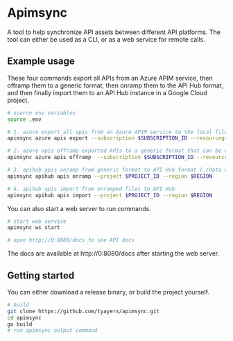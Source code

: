 # Apimsync
A tool to help synchronize API assets between different API platforms. The tool can either be used as a CLI, or as a web service for remote calls.

## Example usage

These four commands export all APIs from an Azure APIM service, then offramp them to a generic format, then onramp them to the API Hub format, and then finally import them to an API Hub instance in a Google Cloud project.

```sh
# source env variables
source .env

# 1. azure export all apis from an Azure APIM service to the local filesystem (./data directory will be created)
apimsync azure apis export --subscription $SUBSCRIPTION_ID --resourcegroup $RESOURCE_GROUP --name $SERVICE_NAME

# 2. azure apis offramp exported APIs to a generic format that can be onramped to API Hub (./data directory will be created)
apimsync azure apis offramp  --subscription $SUBSCRIPTION_ID --resourcegroup $RESOURCE_GROUP --name $SERVICE_NAME

# 3. apihub apis onramp from generic format to API Hub format (./data directory will be created)
apimsync apihub apis onramp --project $PROJECT_ID --region $REGION

# 4. apihub apis import from onramped files to API Hub
apimsync apihub apis import --project $PROJECT_ID --region $REGION
```

You can also start a web server to run commands.

```sh
# start web service
apimsync ws start

# open http://0:8080/docs to see API docs
```
The docs are available at http://0:8080/docs after starting the web server.

## Getting started

You can either download a release binary, or build the project yourself.

```sh
# build
git clone https://github.com/tyayers/apimsync.git
cd apimsync
go build
# run apimsync output command
```
